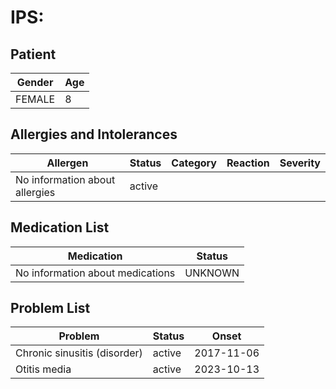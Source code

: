 # IPS:

## Patient

|Gender|Age|
|---|---|
|FEMALE|8|

## Allergies and Intolerances

|Allergen|Status|Category|Reaction|Severity|
|---|---|---|---|---|
|No information about allergies|active||||

## Medication List

|Medication|Status|
|---|---|
|No information about medications|UNKNOWN|

## Problem List

|Problem|Status|Onset|
|---|---|---|
|Chronic sinusitis (disorder)|active|2017-11-06|
|Otitis media|active|2023-10-13|
